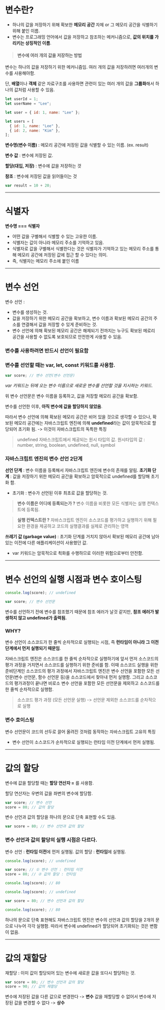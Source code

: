 # 변수란?

- 하나의 값을 저장하기 위해 확보한 **메모리 공간** 자체 or 그 메모리 공간을 식별하기 위해 붙인 이름.
- 변수는 프로그래밍 언어에서 값을 저장하고 참조하는 메커니즘으로, **값의 위치를 가리키는 상징적인 이름**.

> #### 변수에 여러 개의 값을 저장하는 방법

변수는 하나의 값을 저장하기 위한 메커니즘임.
여러 개의 값을 저장하려면 여러개의 변수를 사용해야함.

단, **배열**이나 **객체** 같은 자료구조를 사용하면 관련이 있는 여러 개의 값을 **그룹화**해서 하나의 값처럼 사용할 수 있음.

```javascript
let userId = 1;
let userName = "Lee";

let user = { id: 1, name: "Lee" };

let users = [
  { id: 1, name: "Lee" },
  { id: 2, name: "Kim" },
];
```

**변수명(변수 이름)** : 메모리 공간에 저장된 값을 식별할 수 있는 이름. (ex. result)

**변수 값** : 변수에 저장된 값.

**할당(대입, 저장)** : 변수에 값을 저장하는 것

**참조** : 변수에 저장된 값을 읽어들이는 것

```javascript
var result = 10 + 20;
```

---

# 식별자

**변수명 === 식별자**

- 어떤 값을 구별해서 식별할 수 있는 고유한 이름.
- 식별자는 값이 아니라 메모리 주소를 기억하고 있음.
- 식별자로 값을 구별해서 식별한다는 것은 식별자가 기억하고 있는 메모리 주소를 통해 메모리 공간에 저장된 값에 접근 할 수 있다는 의미.
- 즉, 식별자는 메모리 주소에 붙인 이름

---

# 변수 선언

변수 선언 :

- 변수를 생성하는 것.
- 값을 저장하기 위한 메모리 공간을 확보하고, 변수 이름과 확보된 메모리 공간의 주소를 연결해서 값을 저장할 수 있게 준비하는 것.
- 변수 선언에 의해 확보된 메모리 공간은 해제되기 전까지는 누구도 확보된 메로리 공간을 사용할 수 없도록 보호되므로 안전한게 사용할 수 있음.

### 변수를 사용하려면 반드시 선언이 필요함

### 변수를 선언할 때는 var, let, const 키워드를 사용함.

```js
var score; // 변수 선언(변수 선언문)
```

_var 키워드는 뒤에 오는 변수 이름으로 새로운 변수를 선언할 것을 지시하는 키워드._

위 변수 선언문은 변수 이름을 등록하고, 값을 저장할 메모리 공간을 확보함.

변수를 선언한 이후, **아직 변수에 값을 할당하지 않았음**.

따라서 변수 선언에 의해 확보된 메모리 공간은 비어 있을 것으로 생각할 수 있으나,
확보된 메모리 공간에는 자바스크립트 엔진에 의해 **undefined**라는 값이 암묵적으로 할당되어 초기화 됨. -> 이것이 자바스크립트의 독특한 특징

> undefined
> 자바스크립트에서 제공되는 원시 타입의 값.
> 원시타입의 값 : number, string, boolean, undefined, null, symbol

### 자바스크립트 엔진의 변수 선언 2단계

**선언 단계** : 변수 이름을 등록해서 자바스크립트 엔진에 변수의 존재를 알림.
**초기화 단계** : 값을 저장하기 위한 메모리 공간을 확보하고 암묵적으로 undefined를 할당해 초기화 함.

- 초기화 : 변수가 선언된 이후 최초로 값을 할당하는 것.

> **변수 이름은 어디에 등록되는가 ?**
> 변수 이름을 비롯한 모든 식별자는 실행 컨텍스트에 등록됨.

> **실행 컨텍스트란 ?**
> 자바스크립트 엔진이 소스코드를 평가하고 실행하기 위해 필요한 환경을 제공하고 코드의 실행결과를 실제로 관리하는 영역

**쓰레기 값 (garbage value)** : 초기화 단계를 거치지 않아서 확보된 메모리 공간에 남아있는 이전에 다른 애플리케이션이 사용했던 값.

- var 키워드는 암묵적으로 쵝화를 수행하므로 이러한 위험으로부터 안전함.

---

# 변수 선언의 실행 시점과 변수 호이스팅

```js
console.log(score); // undefined

var score; // 변수 선언문
```

변수를 선언하기 전에 변수를 참조했기 때문에 참조 에러가 날것 같지만,
**참조 에러가 발생하지 않고 undefined가 출력됨.**

### WHY?

변수 선언이 소스코드가 한 줄씩 순차적으로 실행되는 시점,
즉 **런타임이 아니라 그 이전 단계에서 먼저 실행되기 때문임**.

자바스크립트 엔진은 소스코드를 한 줄씩 순차적으로 실행하기에 앞서 먼저 소스코드의 평가 과정을 거치면서 소스코드를 실행하기 위한 준비를 함.
이때 소스코드 실행을 위한 준비단계인 소스코드의 평가 과정에서 자바스크립트 엔진은 변수 선언을 포함한 모든 선언문(변수 선언문, 함수 선언문 등)을 소스코드에서 찾아내 먼저 실행함.
그리고 소스코드의 평가과정이 끝나면 비로소 변수 선언을 포함한 모든 선언문을 제외하고 소스코드를 한 줄씩 순차적으로 실행함.

> 소스코드 평가 과정 (모든 선언문 실행) -> 선언문 제외한 소스코드를 순차적으로 실행

### 변수 호이스팅

변수 선언문이 코드의 선두로 끌어 올려진 것처럼 동작하는 자바스크립트 고유의 특징

- 변수 선언이 소스코드가 순차적으로 실행되는 런타임 이전 단계에서 먼저 실행됨.

---

# 값의 할당

변수에 값을 할당할 때는 **할당 연산자 =** 를 사용함.

할당 연산자는 우변의 값을 좌변의 변수에 할당함.

```js
var score; // 변수 선언
score = 80; // 값의 할당
```

변수 선언과 값의 할당을 하나의 문으로 단축 표현할 수도 있음.

```js
var score = 80; // 변수 선언과 값의 할당
```

### 변수 선언과 값의 할당의 실행 시점은 다르다.

변수 선언 : **런타임 이전**에 먼저 실행됨.
값의 할당 : **런타임**에 실행됨.

```js
console.log(score); // undefined

var score; // ① 변수 선언 : 런타임 이전
score = 80; // ② 값의 할당 : 런타임

console.log(score); // 80
```

```js
console.log(score); // undefined

var score = 80; // 변수 선언과 값의 할당

console.log(score); // 80
```

하나의 문으로 단축 표현해도 자바스크립트 엔진은 변수의 선언과 값의 할당을 2개의 문으로 나누어 각각 실행함.
따라서 변수에 undefined가 할당되어 초기화되는 것은 변함이 없음.

---

# 값의 재할당

재할당 : 이미 값이 할당되어 있는 변수에 새로운 값을 또다시 할당하는 것.

```js
var score = 80; // 변수 선언과 값의 할당
score = 90; // 값의 재할당
```

변수에 저장된 값을 다른 값으로 변경한다 -> **변수**
값을 재할당할 수 없어서 변수에 저장된 값을 변경할 수 없다 -> **상수**

